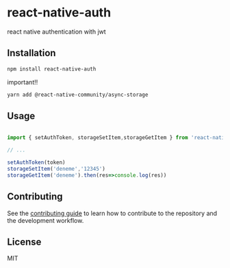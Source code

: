 # react-native-auth

react native authentication with jwt

## Installation

```sh
npm install react-native-auth
```

important!!


```sh
yarn add @react-native-community/async-storage
```

## Usage

```js

import { setAuthToken, storageSetItem,storageGetItem } from 'react-native-auth';

// ...

setAuthToken(token)
storageSetItem('deneme','12345')
storageGetItem('deneme').then(res=>console.log(res))
```

## Contributing

See the [contributing guide](CONTRIBUTING.md) to learn how to contribute to the repository and the development workflow.

## License

MIT
